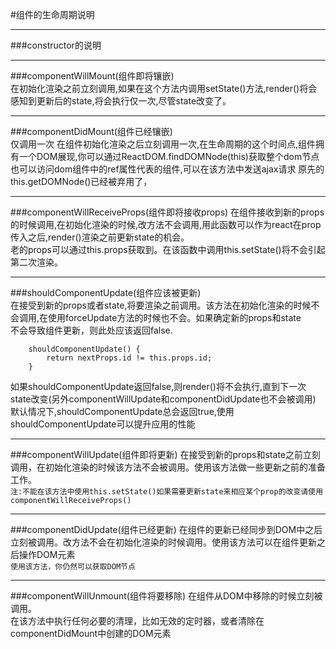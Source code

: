 #组件的生命周期说明
* * *

###constructor的说明  

* * *

###componentWillMount(组件即将镶嵌)  
在初始化渲染之前立刻调用,如果在这个方法内调用setState()方法,render()将会感知到更新后的state,将会执行仅一次,尽管state改变了。  
* * *

###componentDidMount(组件已经镶嵌)  
仅调用一次
在组件初始化渲染之后立刻调用一次,在生命周期的这个时间点,组件拥有一个DOM展现,你可以通过ReactDOM.findDOMNode(this)获取整个dom节点
也可以访问dom组件中的ref属性代表的组件,可以在该方法中发送ajax请求
原先的this.getDOMNode()已经被弃用了，
* * *

###componentWillReceiveProps(组件即将接收props)
在组件接收到新的props的时候调用,在初始化渲染的时候,改方法不会调用,用此函数可以作为react在prop传入之后,render()渲染之前更新state的机会。  
老的props可以通过this.props获取到。在该函数中调用this.setState()将不会引起第二次渲染。  
* * *

###shouldComponentUpdate(组件应该被更新)  
在接受到新的props或者state,将要渲染之前调用。该方法在初始化渲染的时候不会调用,在使用forceUpdate方法的时候也不会。如果确定新的props和state  
不会导致组件更新，则此处应该返回false.    
```
	shouldComponentUpdate() {
		return nextProps.id != this.props.id;
	}
```  
如果shouldComponentUpdate返回false,则render()将不会执行,直到下一次state改变(另外componentWillUpdate和componentDidUpdate也不会被调用)  
默认情况下,shouldComponentUpdate总会返回true,使用shouldComponentUpdate可以提升应用的性能  
* * *

###componentWillUpdate(组件即将更新)
在接受到新的props和state之前立刻调用，在初始化渲染的时候该方法不会被调用。使用该方法做一些更新之前的准备工作。  
`注:不能在该方法中使用this.setState()如果需要更新state来相应某个prop的改变请使用componentWillReceiveProps()`
* * *

###componentDidUpdate(组件已经更新)
在组件的更新已经同步到DOM中之后立刻被调用。改方法不会在初始化渲染的时候调用。使用该方法可以在组件更新之后操作DOM元素  
`使用该方法，你仍然可以获取DOM节点`
* * *

###componentWillUnmount(组件将要移除)
在组件从DOM中移除的时候立刻被调用。  
在该方法中执行任何必要的清理，比如无效的定时器，或者清除在componentDidMount中创建的DOM元素
